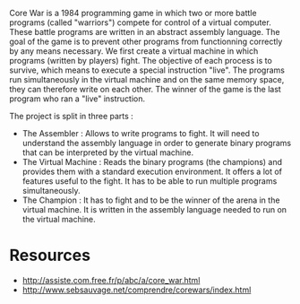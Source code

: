 Core War is a 1984 programming game in which two or more battle programs (called "warriors") compete for control of a virtual computer. These battle programs are written in an abstract assembly language. 
The goal of the game is to prevent other programs from functionning correctly by any means necessary. 
We first create a virtual machine in which programs (written by players) fight. The objective of each process is to survive, which means to execute a special instruction "live". The programs run simultaneously in the virtual machine and on the same memory space, they can therefore write on each other. 
The winner of the game is the last program who ran a "live" instruction. 

The project is split in three parts :
- The Assembler : Allows to write programs to fight. It will need to understand the assembly language in order to generate binary programs that can be interpreted by the virtual machine. 
- The Virtual Machine : Reads the binary programs (the champions) and provides them with a standard execution environment. It offers a lot of features useful to the fight. It has to be able to run multiple programs simultaneously.
- The Champion : It has to fight and to be the winner of the arena in the virtual machine. It is written in the assembly language needed to run on the virtual machine. 

# Resources
- http://assiste.com.free.fr/p/abc/a/core_war.html
- http://www.sebsauvage.net/comprendre/corewars/index.html
